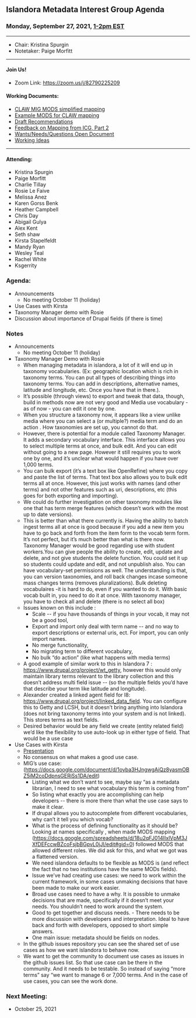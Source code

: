 ## Islandora Metadata Interest Group Agenda
### Monday, September 27, 2021, [1-2pm EST](http://www.thetimezoneconverter.com/?t=1%20pm&tz=Toronto&)

---
* Chair: Kristina Spurgin
* Notetaker: Paige Morfitt
---

#### Join Us!
* Zoom Link: https://zoom.us/j/82790225209

#### Working Documents:
* [CLAW MIG MODS simplified mapping](https://docs.google.com/spreadsheets/d/18u2qFJ014IIxlVpM3JXfDEFccwBZcoFsjbBGpvL0jJI/edit#gid=0)
* [Example MODS for CLAW mapping](https://docs.google.com/spreadsheets/d/1C2Xie7HUDSgRT5v4ldoJvlNdoXz2GHAPvL3PE3TOKW8/edit#gid=1829081124)
* [Draft Recommendations](https://docs.google.com/document/d/15qSO9YcALtYSqd6CUuGx0t8FwUJ5pPwVPz0PA5rU898/edit#heading=h.f9r6knw0rjvu)
* [Feedback on Mapping from ICG, Part 2](https://docs.google.com/document/d/11OpqMMCXM1TFXgsr4yyTQ_cH9DabnD31p7JnuTRQl28/edit?invite=CMWvruEI&ts=5e66437f)
* [Wants/Needs/Questions Open Document](https://docs.google.com/document/d/12Kpb6826TNPzzMuyPS0sESa9TLnmljQmeioWbaPeEdA/edit)
* [Working Ideas](https://github.com/islandora-interest-groups/Islandora-Metadata-Interest-Group/blob/main/working_docs/ideas_and_topics.md)

---

#### Attending:
* Kristina Spurgin
* Paige Morfitt
* Charlie Tillay
* Rosie Le Faive
* Melissa Anez
* Karen Gorss Benk
* Heather Campbell
* Chris Day
* Abigail Gulya
* Alex Kent
* Seth shaw
* Kirsta Stapelfeldt
* Mandy Ryan 
* Wesley Teal
* Rachel White
* Ksgerrity





### Agenda: 
* Announcements
	* No meeting October 11 (holiday)
* Use Cases with Kirsta
* Taxonomy Manager demo with Rosie
* Discussion about importance of Drupal fields (if there is time)




### Notes
* Announcements
	* No meeting October 11 (holiday)
* Taxonomy Manager Demo with Rosie
	* When managing metadata in islandora, a lot of it will end up in taxonomy vocabularies.  (Ex: geographic location which is rich in taxonomy terms. You can put all types of describing things into taxonomy terms. You can add in descriptions, alternative names, latitude  and longitude, etc. Once you have that in there.). 
	* It’s possible (through views) to export and tweak that data, though, build in methods now are not very good and Media use vocabulary - as of now -  you can edit it one by one.
	* When you structure a taxonomy now, it appears like a view unlike media where you can select a (or multiple?) media term and do an action . How taxonomies are set up, you cannot do that. 
	* However, there is potential for a module called Taxonomy Manager. It adds a secondary vocabulary interface. This interface allows you to select multiple terms at once, and bulk edit. And you can edit without going to a new page. However it still requires you to work one by one, and it’s unclear what would happen if  you have over 1,000 terms. 
	* You can bulk export (it’s a text box like OpenRefine) where you copy and paste the list of terms. That text box also allows you to bulk edit terms all at once. However, this just works with names (and other terms)  and not other features such as uri, descriptions, etc (this goes for both exporting and importing). 
	* We could do further investigation on other taxonomy modules like one that has term merge features (which doesn’t work with the most up to date versions). 
	* This is better than what there currently is.  Having the ability to batch ingest terms all at once is good because if you add a new item you have to go back and forth from the item form to the vocab term form.  It’s not perfect, but it’s much better than what is there now.
	Taxonomy Manager would be good regarding use with student workers.You can give people the ability to create, edit, update and delete, and not give students the delete function. You could set it up so students could update and edit, and not unpublish also. You can have vocabulary-set permissions as well. The understanding is that, you can version taxonomies, and roll back changes incase someone mass changes terms (removes pluralizations). 
	Bulk deleting vocabulaires -it is hard to do, even if you wanted to do it. With basic vocab built in, you need to do it at once. With taxonomy manager, you have to check all and delete (there is no select all box) 
	* Issues known on this include : 
		* Scale -- if you have thousands of things in your vocab, it may not be a good tool, 
		* Export and import only deal with term name -- and no way to export descriptions or external uris, ect. For import, you can only import names. 
		* No merge functionality, 
		*  No migrating term to different vocabulary, 
		*  No bulk “do action” (like what happens with media terms)
	* A good example of similar work to this in Islandora 7 : https://www.drupal.org/project/wt_getty, however this would only maintain library terms relevant to the library collection and this doesn’t address multi field issue -- (so the multiple fields you’d have that describe your term like latitude  and longitude).
	*  Alexander created a linked agent field for I8: https://www.drupal.org/project/linked_data_field. You can configure this to Getty and LCSH, but it doesn’t bring anything into Islandora (does not bring taxonomy terms into your system and is not linked). This stores terms as text fields.  
	*  Desired behavior would be any field we create (entity related field) we’d like the flexibility to use auto-look up in either type of field. That would be a use case
* Use Cases with Kirsta
	* [Presentation](https://docs.google.com/presentation/d/1Lnzq39_W4WkNB2ZsVoj63Aq0Tlmo0TEdydMJKie-WMI/edit#slide=id.gefa12be457_0_0) 
	* No consensus on what makes a good use case.
	* MIG’s use case: (https://docs.google.com/document/d/1oyba3HJngwgAiQz8yasmOBZ5iM2coDdpnsGERiSs1DA/edit) 
		* Listing what we don’t want to see,  maybe say “as a metadata librarian, I need to see what vocabulary this term is coming from”  
		* So listing what exactly you are accomplishing can help developers -- there is more there than what the use case says  to make it clear.
		* If drupal allows you to autocomplete from different vocabularies, why can’t it tell you which vocab? 
		* What is the process of defining functionality as it should be? Looking at names specifically , when made MODS mapping (https://docs.google.com/spreadsheets/d/18u2qFJ014IIxlVpM3JXfDEFccwBZcoFsjbBGpvL0jJI/edit#gid=0) followed MODS that allowed different roles. We did ask for this, and what we got was a flattened version. 
		* We need islandora defaults to be flexible as MODS is (and reflect the fact that no two institutions have the same MODs fields).
		*  Issue we’ve had creating use cases: we need to work within the current framework, in some cases unmaking decisions that have been made to make our work easier. 
		* Broad use cases need to have a why. It is possible to unmake decisions that are made, specifically if it doesn’t meet  your needs. You shouldn’t need to work around the system. 
		* Good to get together and discuss needs. - There needs to be more discussion with developers and interpretation. Ideal to have back and forth with developers, opposed to short simple answers. 
		* One main issue: metadata should be fields on nodes. 
	* In the github issues repository you can see the shared set of use cases as how we want islandora to behave now. 
	* We want to get the community to document use cases as issues in the github issues list. So that use case can be there in the community. And it needs to be testable. So instead of saying “more terms” say “we want to manage 6 or 7,000 terms. And in the case of use cases, you can see the work done.


    
### Next Meeting:
* October 25, 2021
